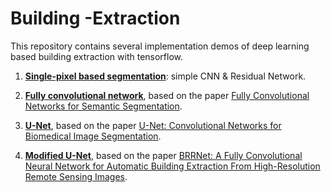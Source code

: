 # Building -Extraction

This repository contains several implementation demos of deep learning based building extraction with tensorflow.

1. [**Single-pixel based segmentation**](./0-old/): simple CNN & Residual Network.

2. [**Fully convolutional network**](./1-FCN/), based on the paper [Fully Convolutional Networks for Semantic Segmentation](https://www.cv-foundation.org/openaccess/content_cvpr_2015/html/Long_Fully_Convolutional_Networks_2015_CVPR_paper.html).

3. [**U-Net**](./2-U-Net/), based on the paper [U-Net: Convolutional Networks for Biomedical Image Segmentation](https://lmb.informatik.uni-freiburg.de/people/ronneber/u-net/).

4. [**Modified U-Net**](./3-Modified-UNet/), based on the paper [BRRNet: A Fully Convolutional Neural Network for Automatic Building Extraction From High-Resolution Remote Sensing Images](https://www.mdpi.com/2072-4292/12/6/1050).


